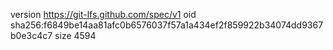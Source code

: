 version https://git-lfs.github.com/spec/v1
oid sha256:f6849be14aa81afc0b6576037f57a1a434ef2f859922b34074dd9367b0e3c4c7
size 4594
